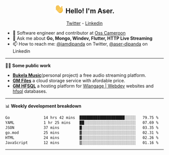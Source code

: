 <h2 align="center"> <img src="https://github.com/gabriel-TheCode/gabriel-TheCode/blob/master/gifs/Hi.gif" width="30px"> Hello! I'm Aser.</h2>
<p align="center">
  <a href="https://twitter.com/iamdipanda">Twitter</a> - 
  <a href="https://www.linkedin.com/in/aser-dipanda/">Linkedin</a>
</p>


- 🔭 Software engineer and contributor at [Oss Cameroon](https://github.com/osscameroon)
- 💬 Ask me about **Go, Mongo, Windev, Flutter, HTTP Live Streaming**
- 📫 How to reach me: [@iamdipanda](https://twitter.com/iamdipanda) on Twitter, [@aser-dipanda](https://www.linkedin.com/in/aser-dipanda/) on Linkedin

-------

👨‍💻 **Some public work**

- **[Bukela Music](https://music.bukela.co)**(personal project) a free audio streaming platform. 
- **[GM Files](https://gamesmania.io)** a cloud storage service with afordable price.
- **[GM HFSQL](https://gamesmania.io)** a hosting platform for [Wlangage | Webdev](https://pcsoft.fr/webdev/index.html) websites and [hfsql](https://pcsoft.fr/accueilpub/hfsql.htm) databases.
-------

📊 **Weekly development breakdown**

<!--START_SECTION:waka-->

```text
Go               14 hrs 42 mins  ████████████████████░░░░░   79.75 %
YAML             1 hr 25 mins    ██░░░░░░░░░░░░░░░░░░░░░░░   07.69 %
JSON             37 mins         █░░░░░░░░░░░░░░░░░░░░░░░░   03.35 %
go.mod           25 mins         ▓░░░░░░░░░░░░░░░░░░░░░░░░   02.31 %
HTML             24 mins         ▓░░░░░░░░░░░░░░░░░░░░░░░░   02.26 %
JavaScript       12 mins         ▒░░░░░░░░░░░░░░░░░░░░░░░░   01.16 %
```

<!--END_SECTION:waka-->

-------
